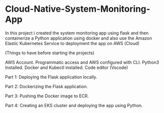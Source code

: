 # Cloud-Native-System-Monitoring-App
In this project i created the system monitoring app using flask and then containerize a Python application using docker and  also use the Amazon Elastic Kubernetes Service  to deployment the app on AWS (Cloud)


(Things to have before starting the projects)

 AWS Account.
 Programmatic access and AWS configured with CLI.
 Python3 Installed.
 Docker and Kubectl installed.
 Code editor (Vscode)

 Part 1: Deploying the Flask application locally.

 Part 2: Dockerizing the Flask application.

 Part 3: Pushing the Docker image to ECR.

 Part 4: Creating an EKS cluster and deploying the app using Python.

 
 
